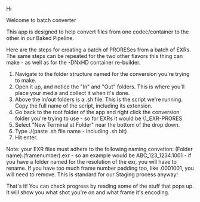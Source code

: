 Hi

Welcome to batch converter

This app is designed to help convert files from one codec/container to the other in our Baked Pipeline.

Here are the steps for creating a batch of PRORESes from a batch of EXRs. The same steps can be repeated for the two other flavors this thing can make - as well as for the -DNxHD container re-builder.

1. Navigate to the folder structure named for the conversion you're trying to make.
2. Open it up, and notice the "In" and "Out" folders. This is where you'll place your media and collect it when it's done.
3. Above the in/out folders is a .sh file. This is the script we're running. Copy the full name of the script, including its extension.
4. Go back to the root folder of the app and right click the conversion folder you're trying to use - so for EXRs it would be \1_EXR-PRORES
5. Select "New Terminal at Folder" near the bottom of the drop down.
6. Type ./(paste .sh file name - including .sh bit)
7. Hit enter.

Note: your EXR files must adhere to the following naming convetion: (Folder name).(framenumber).exr - so an example would be ABC_123_1234.1001 - if you have a folder named for the resolution of the exr, you will have to rename. If you have too much frame number padding too, like .0001001, you will need to remove. This is standard for our Staging process anyway!

That's it! You can check progress by reading some of the stuff that pops up. It will show you what shot you're on and what frame it's encoding.

